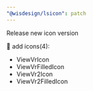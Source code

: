 ```yaml
---
"@wisdesign/lsicon": patch
---
```


Release new icon version

🚀 add icons(4):

  - ViewVrIcon
  - ViewVrFilledIcon
  - ViewVr2Icon
  - ViewVr2FilledIcon

